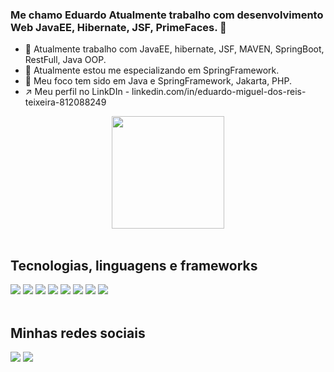 ### Me chamo Eduardo Atualmente trabalho com desenvolvimento Web JavaEE, Hibernate, JSF, PrimeFaces. 👋

- 🔭 Atualmente trabalho com JavaEE, hibernate, JSF, MAVEN, SpringBoot, RestFull, Java OOP.
- 🌱 Atualmente estou me especializando em SpringFramework.
- 👯 Meu foco tem sido em Java e SpringFramework, Jakarta, PHP.
- ↗️ Meu perfil no LinkDIn - linkedin.com/in/eduardo-miguel-dos-reis-teixeira-812088249

<div align="center">
  <a href="https://github.com/EduardoMRT">
  <img height="180em" src="https://github-readme-stats.vercel.app/api?username=EduardoMRT&show_icons=true&theme=dark&locale=pt-BR&includea_all_commits=true&count_private=true"/>
</div></a>
  <br/>
  
## Tecnologias, linguagens e frameworks
<div>       
  <a target="_blank"><img src="https://img.shields.io/badge/Trello-0052CC?style=for-the-badge&logo=trello&logoColor=white" target="_blank"></a>    
  <a target="_blank"><img src="https://img.shields.io/badge/Python-3776AB?style=for-the-badge&logo=python&logoColor=white" target="_blank"></a>    
  <a target="_blank"><img src="https://img.shields.io/badge/Java-ED8B00?style=for-the-badge&logo=openjdk&logoColor=white" target="_blank"></a>   
  <a target="_blank"><img src="https://img.shields.io/badge/PHP-777BB4?style=for-the-badge&logo=php&logoColor=white" target="_blank"></a>   
  <a target="_blank"><img src="https://img.shields.io/badge/Spring-6DB33F?style=for-the-badge&logo=spring&logoColor=white" target="_blank"></a>   
  <a target="_blank"><img src="https://img.shields.io/badge/GIT-E44C30?style=for-the-badge&logo=git&logoColor=white" target="_blank"></a>   
  <a target="_blank"><img src="https://img.shields.io/badge/Oracle-F80000?style=for-the-badge&logo=oracle&logoColor=black" target="_blank"></a>   
  <a target="_blank"><img src="https://img.shields.io/badge/MySQL-005C84?style=for-the-badge&logo=mysql&logoColor=white" target="_blank"></a>     
</div><br/>

  ## Minhas redes sociais
<div> 
  <a href="https://www.instagram.com/edu.mdrt/" target="_blank"><img src="https://img.shields.io/badge/-Instagram-%23E4405F?style=for-the-badge&logo=instagram&logoColor=white" target="_blank"></a>
  <a href="https://www.linkedin.com/in/eduardo-miguel-dos-reis-teixeira-812088249/" target="_blank"><img src="https://img.shields.io/badge/-LinkedIn-%230077B5?style=for-the-badge&logo=linkedin&logoColor=white" target="_blank"></a> 
  <!--<a href="#" target="_blank"><img src="https://img.shields.io/badge/Facebook-1877F2?style=for-the-badge&logo=facebook&logoColor=white" target="_blank"></a>-->
 
</div>                                                                               
